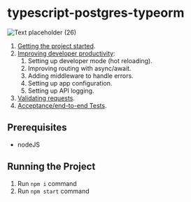 # typescript-postgres-typeorm


![Text placeholder (26)](https://user-images.githubusercontent.com/17026751/144744647-de7d0691-d109-41dc-ab5d-59d3b412cc0d.png)

1. [Getting the project started](https://youtu.be/MX3hlSgBLTI).
2. [Improving developer productivity](https://youtu.be/rflZhPzr_G4):
    1. Setting up developer mode (hot reloading).
    2. Improving routing with async/await.
    3. Adding middleware to handle errors.
    4. Setting up app configuration.
    5. Setting up API logging.
3. [Validating requests](https://youtu.be/QR-oi1PCaZk).
4. [Acceptance/end-to-end Tests](https://youtu.be/Ml51d87uoPo).

## Prerequisites

- nodeJS

## Running the Project

1. Run `npm i` command
2. Run `npm start` command
